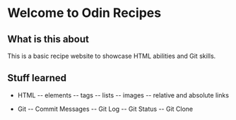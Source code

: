 # Welcome to Odin Recipes

## What is this about
This is a basic recipe website to showcase HTML abilities and Git skills.

## Stuff learned
- HTML
-- elements
-- tags
-- lists
-- images
-- relative and absolute links

- Git
-- Commit Messages
-- Git Log
-- Git Status
-- Git Clone

